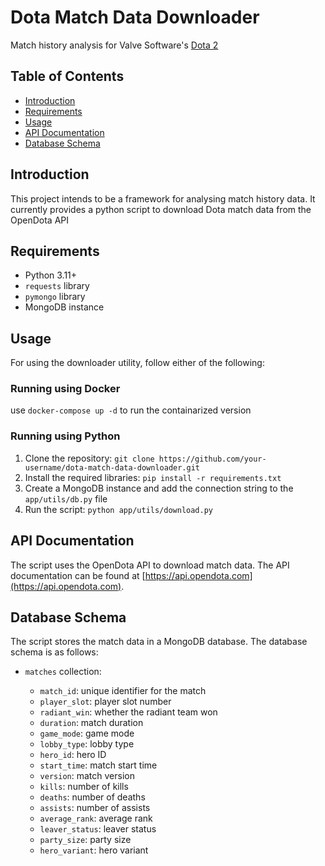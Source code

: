 
# Dota Match Data Downloader

Match history analysis for Valve Software's [Dota 2](dota2.com)

## Table of Contents

* [Introduction](#introduction)
* [Requirements](#requirements)
* [Usage](#usage)
* [API Documentation](#api-documentation)
* [Database Schema](#database-schema)

## Introduction

This project intends to be a framework for analysing match history data. It currently provides a python script to download Dota match data from the OpenDota API

## Requirements

* Python 3.11+
* `requests` library
* `pymongo` library
* MongoDB instance

## Usage

For using the downloader utility, follow either of the following:

### Running using Docker

use `docker-compose up -d` to run the containarized version

### Running using Python

1. Clone the repository: `git clone https://github.com/your-username/dota-match-data-downloader.git`
2. Install the required libraries: `pip install -r requirements.txt`
3. Create a MongoDB instance and add the connection string to the `app/utils/db.py` file
4. Run the script: `python app/utils/download.py`

## API Documentation

The script uses the OpenDota API to download match data. The API documentation can be found at [https://api.opendota.com](https://api.opendota.com).

## Database Schema

The script stores the match data in a MongoDB database. The database schema is as follows:

* `matches` collection:

  * `match_id`: unique identifier for the match
  * `player_slot`: player slot number
  * `radiant_win`: whether the radiant team won
  * `duration`: match duration
  * `game_mode`: game mode
  * `lobby_type`: lobby type
  * `hero_id`: hero ID
  * `start_time`: match start time
  * `version`: match version
  * `kills`: number of kills
  * `deaths`: number of deaths
  * `assists`: number of assists
  * `average_rank`: average rank
  * `leaver_status`: leaver status
  * `party_size`: party size
  * `hero_variant`: hero variant
